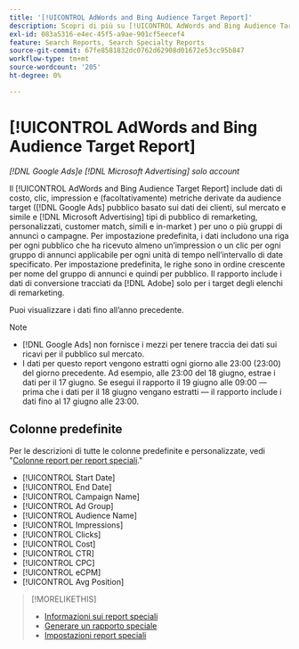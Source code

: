 ```yaml
---
title: '[!UICONTROL AdWords and Bing Audience Target Report]'
description: Scopri di più su [!UICONTROL AdWords and Bing Audience Target Report].
exl-id: 083a5316-e4ec-45f5-a9ae-901cf5eecef4
feature: Search Reports, Search Specialty Reports
source-git-commit: 67fe8581832dc0762d62908d01672e53cc95b847
workflow-type: tm+mt
source-wordcount: '205'
ht-degree: 0%

---
```


# [!UICONTROL AdWords and Bing Audience Target Report]

*[!DNL Google Ads]e [!DNL Microsoft Advertising] solo account*

Il [!UICONTROL AdWords and Bing Audience Target Report] include dati di costo, clic, impression e (facoltativamente) metriche derivate da audience target ([!DNL Google Ads] pubblico basato sui dati dei clienti, sul mercato e simile e [!DNL Microsoft Advertising] tipi di pubblico di remarketing, personalizzati, customer match, simili e in-market ) per uno o più gruppi di annunci o campagne. Per impostazione predefinita, i dati includono una riga per ogni pubblico che ha ricevuto almeno un’impression o un clic per ogni gruppo di annunci applicabile per ogni unità di tempo nell’intervallo di date specificato. Per impostazione predefinita, le righe sono in ordine crescente per nome del gruppo di annunci e quindi per pubblico. Il rapporto include i dati di conversione tracciati da [!DNL Adobe] solo per i target degli elenchi di remarketing.

Puoi visualizzare i dati fino all’anno precedente.

>[!NOTE]
>
>* [!DNL Google Ads] non fornisce i mezzi per tenere traccia dei dati sui ricavi per il pubblico sul mercato.
>* I dati per questo report vengono estratti ogni giorno alle 23:00 (23:00) del giorno precedente. Ad esempio, alle 23:00 del 18 giugno, estrae i dati per il 17 giugno. Se esegui il rapporto il 19 giugno alle 09:00 — prima che i dati per il 18 giugno vengano estratti — il rapporto include i dati fino al 17 giugno alle 23:00.

## Colonne predefinite

Per le descrizioni di tutte le colonne predefinite e personalizzate, vedi &quot;[Colonne report per report speciali](specialty-report-columns.md).&quot;

* [!UICONTROL Start Date]
* [!UICONTROL End Date]
* [!UICONTROL Campaign Name]
* [!UICONTROL Ad Group]
* [!UICONTROL Audience Name]
* [!UICONTROL Impressions]
* [!UICONTROL Clicks]
* [!UICONTROL Cost]
* [!UICONTROL CTR]
* [!UICONTROL CPC]
* [!UICONTROL eCPM]
* [!UICONTROL Avg Position]

>[!MORELIKETHIS]
>
>* [Informazioni sui report speciali](specialty-report-about.md)
>* [Generare un rapporto speciale](specialty-report-generate.md)
>* [Impostazioni report speciali](specialty-report-settings.md)
